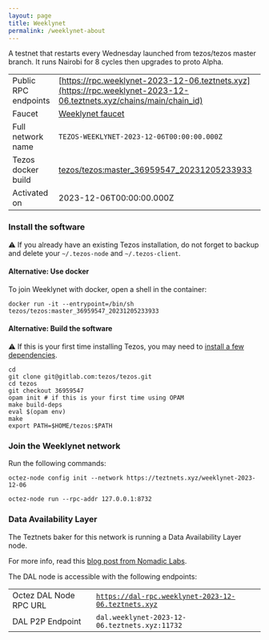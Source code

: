 ```yaml
---
layout: page
title: Weeklynet
permalink: /weeklynet-about
---
```


A testnet that restarts every Wednesday launched from tezos/tezos master branch. It runs Nairobi for 8 cycles then upgrades to proto Alpha.

| | |
|-------|---------------------|
| Public RPC endpoints | [https://rpc.weeklynet-2023-12-06.teztnets.xyz](https://rpc.weeklynet-2023-12-06.teztnets.xyz/chains/main/chain_id)<br/> |
| Faucet | [Weeklynet faucet](https://faucet.weeklynet-2023-12-06.teztnets.xyz) |
| Full network name | `TEZOS-WEEKLYNET-2023-12-06T00:00:00.000Z` |
| Tezos docker build | [tezos/tezos:master_36959547_20231205233933](https://hub.docker.com/r/tezos/tezos/tags?page=1&ordering=last_updated&name=master_36959547_20231205233933) |
| Activated on | 2023-12-06T00:00:00.000Z |





### Install the software

⚠️  If you already have an existing Tezos installation, do not forget to backup and delete your `~/.tezos-node` and `~/.tezos-client`.



#### Alternative: Use docker

To join Weeklynet with docker, open a shell in the container:

```
docker run -it --entrypoint=/bin/sh tezos/tezos:master_36959547_20231205233933
```

#### Alternative: Build the software

⚠️  If this is your first time installing Tezos, you may need to [install a few dependencies](https://tezos.gitlab.io/introduction/howtoget.html#setting-up-the-development-environment-from-scratch).

```
cd
git clone git@gitlab.com:tezos/tezos.git
cd tezos
git checkout 36959547
opam init # if this is your first time using OPAM
make build-deps
eval $(opam env)
make
export PATH=$HOME/tezos:$PATH
```

### Join the Weeklynet network

Run the following commands:

```
octez-node config init --network https://teztnets.xyz/weeklynet-2023-12-06

octez-node run --rpc-addr 127.0.0.1:8732
```




### Data Availability Layer

The Teztnets baker for this network is running a Data Availability Layer node.

For more info, read this [blog post from Nomadic Labs](https://research-development.nomadic-labs.com/data-availability-layer-tezos.html).

The DAL node is accessible with the following endpoints:

| | |
|-------|---------------------|
| Octez DAL Node RPC URL | [`https://dal-rpc.weeklynet-2023-12-06.teztnets.xyz`](https://dal-rpc.weeklynet-2023-12-06.teztnets.xyz) |
| DAL P2P Endpoint | `dal.weeklynet-2023-12-06.teztnets.xyz:11732` |





